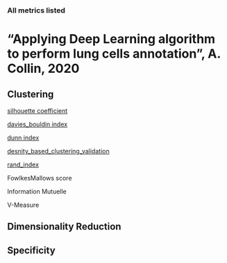 ### All metrics listed ###

# “Applying Deep Learning algorithm to perform lung cells annotation”, A. Collin, 2020

## Clustering 

[silhouette coefficient](silhouette.md)

[davies_bouldin index](dbi.md)

[dunn index](dunn.md) 

[desnity_based_clustering_validation](dbcv.md)

[rand_index](rand.md)

FowlkesMallows score 

Information Mutuelle 

V-Measure 


## Dimensionality Reduction

## Specificity 

